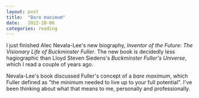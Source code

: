 ```yaml
---
layout: post
title:  "Bare maximum"
date:   2022-10-06
categories: reading
---
```


I just finished Alec Nevala-Lee's new biography, _Inventor of the Future: The Visionary Life of Buckminster Fuller_. The new book is decidedly less hagiographic than Lloyd Steven Siedens's _Buckminster Fuller's Universe_, which I read a couple of years ago.

Nevala-Lee's book discussed Fuller's concept of a _bare maximum_, which Fuller defined as "the minimum needed to live up to your full potential". I've been thinking about what that means to me, personally and professionally.